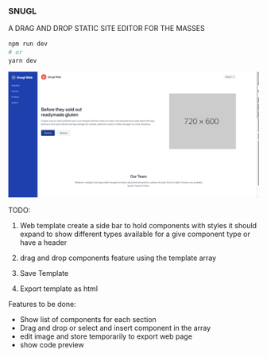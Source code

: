 ### SNUGL
A DRAG AND DROP STATIC SITE EDITOR FOR THE MASSES


```bash
npm run dev
# or
yarn dev
```

![Alt text](./images/early.png?raw=true "Title")




TODO:
1. Web template
create a side bar to hold components with styles
it should expand to show different types available for a give component type or have a header

2. drag and drop components feature using the template array

3. Save Template

4. Export template as html



Features to be done:
* Show list of components for each section 
* Drag and drop or select and insert component in the array
* edit image and store temporarily to export web page
* show code preview

